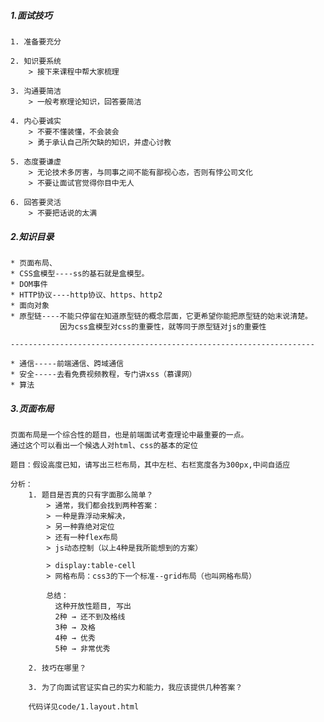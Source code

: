 ##### 1.面试技巧
    1. 准备要充分

    2. 知识要系统
        > 接下来课程中帮大家梳理

    3. 沟通要简洁
        > 一般考察理论知识，回答要简洁

    4. 内心要诚实    
        > 不要不懂装懂，不会装会
        > 勇于承认自己所欠缺的知识，并虚心讨教

    5. 态度要谦虚
        > 无论技术多厉害，与同事之间不能有鄙视心态，否则有悖公司文化
        > 不要让面试官觉得你目中无人

    6. 回答要灵活
        > 不要把话说的太满

##### 2.知识目录
    * 页面布局、
    * CSS盒模型----ss的基石就是盒模型。
    * DOM事件
    * HTTP协议----http协议、https、http2
    * 面向对象
    * 原型链----不能只停留在知道原型链的概念层面，它更希望你能把原型链的始末说清楚。
               因为css盒模型对css的重要性，就等同于原型链对js的重要性

    --------------------------------------------------------------------

    * 通信-----前端通信、跨域通信
    * 安全-----去看免费视频教程，专门讲xss（慕课网）
    * 算法 


##### 3.页面布局
    页面布局是一个综合性的题目，也是前端面试考查理论中最重要的一点。
    通过这个可以看出一个候选人对html、css的基本的定位

    题目：假设高度已知，请写出三栏布局，其中左栏、右栏宽度各为300px,中间自适应
        
    分析： 
        1. 题目是否真的只有字面那么简单？
            > 通常，我们都会找到两种答案：
            > 一种是靠浮动来解决，
            > 另一种靠绝对定位
            > 还有一种flex布局
            > js动态控制（以上4种是我所能想到的方案）

            > display:table-cell
            > 网格布局：css3的下一个标准--grid布局（也叫网格布局）

            总结：
              这种开放性题目, 写出
              2种 → 还不到及格线
              3种 → 及格
              4种 → 优秀
              5种 → 非常优秀

        2. 技巧在哪里？
        
        3. 为了向面试官证实自己的实力和能力，我应该提供几种答案？
        
        代码详见code/1.layout.html


    








